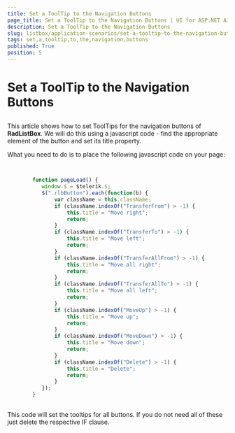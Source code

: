 ```yaml
---
title: Set a ToolTip to the Navigation Buttons
page_title: Set a ToolTip to the Navigation Buttons | UI for ASP.NET AJAX Documentation
description: Set a ToolTip to the Navigation Buttons
slug: listbox/application-scenarios/set-a-tooltip-to-the-navigation-buttons
tags: set,a,tooltip,to,the,navigation,buttons
published: True
position: 5
---
```


# Set a ToolTip to the Navigation Buttons



## 

This article shows how to set ToolTips for the navigation buttons of __RadListBox__. We will do this using a javascript code - find the appropriate <A> element of the button and set its title property.

What you need to do is to place the following javascript code on your page:

````JavaScript
	     
	
	    function pageLoad() {
	       window.$ = $telerik.$;
	       $(".rlbButton").each(function(b) {
	           var className = this.className;
	           if (className.indexOf("TransferFrom") > -1) {
	               this.title = "Move right";
	               return;
	           }
	           if (className.indexOf("TransferTo") > -1) {
	               this.title = "Move left";
	               return;
	           }
	           if (className.indexOf("TransferAllFrom") > -1) {
	               this.title = "Move all right";
	               return;
	           }
	           if (className.indexOf("TransferAllTo") > -1) {
	               this.title = "Move all left";
	               return;
	           }
	           if (className.indexOf("MoveUp") > -1) {
	               this.title = "Move up";
	               return;
	           }
	           if (className.indexOf("MoveDown") > -1) {
	               this.title = "Move down";
	               return;
	           }
	           if (className.indexOf("Delete") > -1) {
	               this.title = "Delete";
	               return;
	           }
	       });
	    }
	 			
````



This code will set the tooltips for all buttons. If you do not need all of these just delete the respective IF clause.
